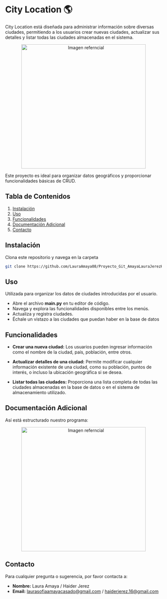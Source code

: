 # City Location :earth_americas:

City Location está diseñada para administrar información sobre diversas ciudades, permitiendo a los usuarios crear nuevas ciudades, actualizar sus detalles y listar todas las ciudades almacenadas en el sistema.

<p align="center">
  <img src="https://cdn0.celebritax.com/sites/default/files/styles/watermark_100/public/1673809706-mejores-ciudades-mundo-2023-segun-worlds-best-cities.jpg" alt="Imagen referncial" width="400" />
</p>

Este proyecto es ideal para organizar datos geográficos y proporcionar funcionalidades básicas de CRUD.

## Tabla de Contenidos

1. [Instalación](#instalación)
2. [Uso](#uso)
3. [Funcionalidades](#funcionalidades)
4. [Documentación Adicional](#documentación-adicional)
5. [Contacto](#contacto)

## Instalación
Clona este repositorio y navega en la carpeta

```bash
git clone https://github.com/LauraAmaya08/Proyecto_Git_AmayaLauraJerezHaider
```
## Uso
Utilizada para organizar los datos de ciudades introducidas por el usuario.

- Abre el archivo **main.py** en tu editor de código.
- Navega y explora las funcionalidades disponibles entre los menús.
- Actualiza y registra ciudades.
- Échale un vistazo a las ciudades que puedan haber en la base de datos

## Funcionalidades

- <b>Crear una nueva ciudad:</b> Los usuarios pueden ingresar información como el nombre de la ciudad, país, población, entre otros.

- <b>Actualizar detalles de una ciudad:</b> Permite modificar cualquier información existente de una ciudad, como su población, puntos de interés, o incluso la ubicación geográfica si se desea.

- <b>Listar todas las ciudades:</b> Proporciona una lista completa de todas las ciudades almacenadas en la base de datos o en el sistema de almacenamiento utilizado.


## Documentación Adicional
Así está estructurado nuestro programa: 
<p align="center">
  <img src="https://cdn.discordapp.com/attachments/1260342924906856548/1261428117919109182/a.png?ex=6692ebfb&is=66919a7b&hm=4735ddcf9dea53125176fb2433a91cf84ecdff50146c7faaf2c6c73075e5e423&" alt="Imagen referncial" width="400" />
</p>

## Contacto
Para cualquier pregunta o sugerencia, por favor contacta a:
- **Nombre:** Laura Amaya / Haider Jerez
- **Email:** laurasofiaamayacasado@gmail.com / haiderjerez.16@gmail.com
